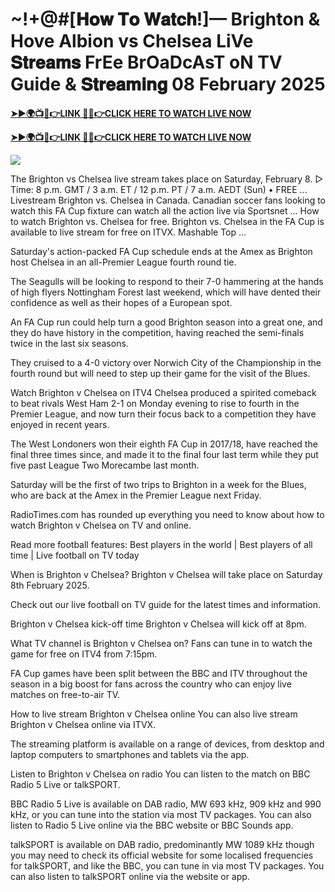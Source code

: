 # ~!+@#[𝐇𝐨𝐰 𝐓𝐨 𝐖𝐚𝐭𝐜𝐡!]— Brighton & Hove Albion vs Chelsea LiVe 𝐒𝐭𝐫𝐞𝐚𝐦𝐬 FrEe BrOaDcAsT oN TV Guide & 𝐒𝐭𝐫𝐞𝐚𝐦𝐢𝐧𝐠 08 February 2025


**[➤►🌍📺📱👉LINK 🔴✅👉CLICK HERE TO WATCH LIVE NOW](https://mr-juniior.blogspot.com/2025/02/ef.html)**

**[➤►🌍📺📱👉LINK 🔴✅👉CLICK HERE TO WATCH LIVE NOW](https://mr-juniior.blogspot.com/2025/02/ef.html)**

[![](https://blogger.googleusercontent.com/img/b/R29vZ2xl/AVvXsEgw86QcRTQHa_0UF_R0Ce_BfmEP5mTpVruRVIlWCPMMqp8oWxkzZavuKovDSK7oHt7t7csMbgy3jKUoCHU7kED_YXGoogHBc3NxSi3Jurev7bBa3b51d-V1n3mFx857KlyS0FiziJpcUdJgJFovmDw3IASQPNDjw8eVi3p9JbVffFfUQEfkj3-qYllz/s686/soccer.gif)](https://mr-juniior.blogspot.com/2025/02/ef.html)

The Brighton vs Chelsea live stream takes place on Saturday, February 8. ▻ Time: 8 p.m. GMT / 3 a.m. ET / 12 p.m. PT / 7 a.m. AEDT (Sun) • FREE ... Livestream Brighton vs. Chelsea in Canada. Canadian soccer fans looking to watch this FA Cup fixture can watch all the action live via Sportsnet ... How to watch Brighton vs. Chelsea for free. Brighton vs. Chelsea in the FA Cup is available to live stream for free on ITVX. Mashable Top ...

Saturday's action-packed FA Cup schedule ends at the Amex as Brighton host Chelsea in an all-Premier League fourth round tie.

The Seagulls will be looking to respond to their 7-0 hammering at the hands of high flyers Nottingham Forest last weekend, which will have dented their confidence as well as their hopes of a European spot.

An FA Cup run could help turn a good Brighton season into a great one, and they do have history in the competition, having reached the semi-finals twice in the last six seasons.

They cruised to a 4-0 victory over Norwich City of the Championship in the fourth round but will need to step up their game for the visit of the Blues.

Watch Brighton v Chelsea on ITV4
Chelsea produced a spirited comeback to beat rivals West Ham 2-1 on Monday evening to rise to fourth in the Premier League, and now turn their focus back to a competition they have enjoyed in recent years.

The West Londoners won their eighth FA Cup in 2017/18, have reached the final three times since, and made it to the final four last term while they put five past League Two Morecambe last month.

Saturday will be the first of two trips to Brighton in a week for the Blues, who are back at the Amex in the Premier League next Friday.

RadioTimes.com has rounded up everything you need to know about how to watch Brighton v Chelsea on TV and online.

Read more football features: Best players in the world | Best players of all time | Live football on TV today

When is Brighton v Chelsea?
Brighton v Chelsea will take place on Saturday 8th February 2025.

Check out our live football on TV guide for the latest times and information.

Brighton v Chelsea kick-off time
Brighton v Chelsea will kick off at 8pm.

What TV channel is Brighton v Chelsea on?
Fans can tune in to watch the game for free on ITV4 from 7:15pm.

FA Cup games have been split between the BBC and ITV throughout the season in a big boost for fans across the country who can enjoy live matches on free-to-air TV.

How to live stream Brighton v Chelsea online
You can also live stream Brighton v Chelsea online via ITVX.

The streaming platform is available on a range of devices, from desktop and laptop computers to smartphones and tablets via the app.

Listen to Brighton v Chelsea on radio
You can listen to the match on BBC Radio 5 Live or talkSPORT.

BBC Radio 5 Live is available on DAB radio, MW 693 kHz, 909 kHz and 990 kHz, or you can tune into the station via most TV packages. You can also listen to Radio 5 Live online via the BBC website or BBC Sounds app.

talkSPORT is available on DAB radio, predominantly MW 1089 kHz though you may need to check its official website for some localised frequencies for talkSPORT, and like the BBC, you can tune in via most TV packages. You can also listen to talkSPORT online via the website or app.
